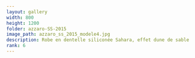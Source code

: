 ```yaml
---
layout: gallery
width: 800
height: 1200
folder: azzaro-SS-2015
image_path: azzaro_ss_2015_modele4.jpg
description: Robe en dentelle siliconée Sahara, effet dune de sable
rank: 6
---
```

